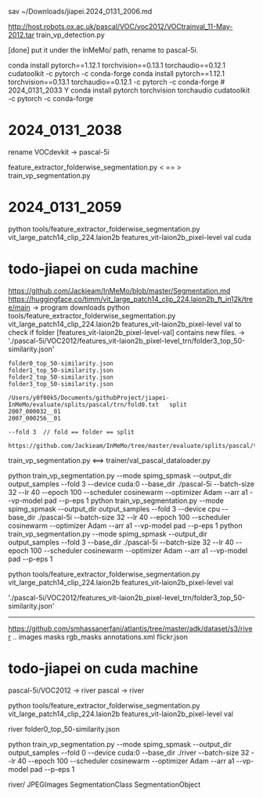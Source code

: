 sav ~/Downloads/jiapei.2024_0131_2006.md


http://host.robots.ox.ac.uk/pascal/VOC/voc2012/VOCtrainval_11-May-2012.tar
train_vp_detection.py 

[done] put it under the InMeMo/ path, rename to pascal-5i.


conda install pytorch==1.12.1 torchvision==0.13.1 torchaudio==0.12.1 cudatoolkit -c pytorch -c conda-forge
conda install pytorch==1.12.1 torchvision==0.13.1 torchaudio==0.12.1 -c pytorch -c conda-forge  # 2024_0131_2033 Y
conda install pytorch torchvision torchaudio cudatoolkit -c pytorch -c conda-forge

# 2024_0131_2038 
rename VOCdevkit -> pascal-5i


feature_extractor_folderwise_segmentation.py < == > train_vp_segmentation.py

# 2024_0131_2059 
python tools/feature_extractor_folderwise_segmentation.py vit_large_patch14_clip_224.laion2b features_vit-laion2b_pixel-level val
cuda


# todo-jiapei on cuda machine
https://github.com/Jackieam/InMeMo/blob/master/Segmentation.md
    https://huggingface.co/timm/vit_large_patch14_clip_224.laion2b_ft_in12k/tree/main -> program downloads
python tools/feature_extractor_folderwise_segmentation.py vit_large_patch14_clip_224.laion2b features_vit-laion2b_pixel-level val
to check if folder [features_vit-laion2b_pixel-level-val] contains new files.
-> './pascal-5i/VOC2012/features_vit-laion2b_pixel-level_trn/folder3_top_50-similarity.json'

    folder0_top_50-similarity.json
    folder1_top_50-similarity.json
    folder2_top_50-similarity.json
    folder3_top_50-similarity.json

    /Users/y0f00k5/Documents/githubProject/jiapei-InMeMo/evaluate/splits/pascal/trn/fold0.txt   split
    2007_000032__01
    2007_000256__01

    --fold 3  // fold == folder == split

    https://github.com/Jackieam/InMeMo/tree/master/evaluate/splits/pascal/trn



train_vp_segmentation.py <==> trainer/val_pascal_dataloader.py


python train_vp_segmentation.py --mode spimg_spmask --output_dir output_samples --fold 3 --device cuda:0 --base_dir ./pascal-5i --batch-size 32 --lr 40 --epoch 100 --scheduler cosinewarm --optimizer Adam --arr a1 --vp-model pad --p-eps 1
python train_vp_segmentation.py --mode spimg_spmask --output_dir output_samples --fold 3 --device cpu --base_dir ./pascal-5i --batch-size 32 --lr 40 --epoch 100 --scheduler cosinewarm --optimizer Adam --arr a1 --vp-model pad --p-eps 1
python train_vp_segmentation.py --mode spimg_spmask --output_dir output_samples --fold 3 --base_dir ./pascal-5i --batch-size 32 --lr 40 --epoch 100 --scheduler cosinewarm --optimizer Adam --arr a1 --vp-model pad --p-eps 1

python tools/feature_extractor_folderwise_segmentation.py vit_large_patch14_clip_224.laion2b features_vit-laion2b_pixel-level val


'./pascal-5i/VOC2012/features_vit-laion2b_pixel-level_trn/folder3_top_50-similarity.json'

---------


https://github.com/smhassanerfani/atlantis/tree/master/adk/dataset/s3/river
..
images
masks
rgb_masks
annotations.xml
flickr.json


# todo-jiapei on cuda machine
pascal-5i/VOC2012 -> river
pascal -> river

python tools/feature_extractor_folderwise_segmentation.py vit_large_patch14_clip_224.laion2b features_vit-laion2b_pixel-level val

river
    folder0_top_50-similarity.json

python train_vp_segmentation.py --mode spimg_spmask --output_dir output_samples --fold 0 --device cuda:0 --base_dir ./river --batch-size 32 --lr 40 --epoch 100 --scheduler cosinewarm --optimizer Adam --arr a1 --vp-model pad --p-eps 1

river/
    JPEGImages
    SegmentationClass
    SegmentationObject
